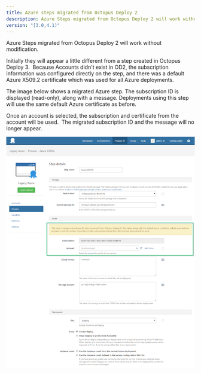 ```yaml
---
title: Azure steps migrated from Octopus Deploy 2
description: Azure Steps migrated from Octopus Deploy 2 will work without modification.
version: "[3.0,4.1)"
---
```


Azure Steps migrated from Octopus Deploy 2 will work without modification.

Initially they will appear a little different from a step created in Octopus Deploy 3.  Because Accounts didn't exist in OD2, the subscription information was configured directly on the step, and there was a default Azure X509.2 certificate which was used for all Azure deployments.

The image below shows a migrated Azure step. The subscription ID is displayed (read-only), along with a message. Deployments using this step will use the same default Azure certificate as before.

Once an account is selected, the subscription and certificate from the account will be used.  The migrated subscription ID and the message will no longer appear.

![](/docs/images/3048693/3278367.png "width=500")
